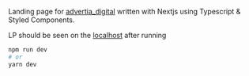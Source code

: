 Landing page for [advertia_digital](https://www.advertia.cz/) written with Nextjs using Typescript & Styled Components.

LP should be seen on the [localhost](https://localhost:3000) after running

```bash
npm run dev
# or
yarn dev
```
